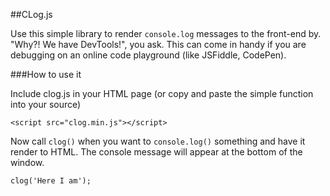 ##CLog.js

Use this simple library to render `console.log` messages to the front-end by.
"Why?! We have DevTools!", you ask. This can come in handy if you are debugging on an
online code playground (like JSFiddle, CodePen).

###How to use it

Include clog.js in your HTML page (or copy and paste the simple function into
your source)

```
<script src="clog.min.js"></script>
```

Now call `clog()` when you want to `console.log()` something and have it render
to HTML. The console message will appear at the bottom of the window.

```
clog('Here I am');
```


